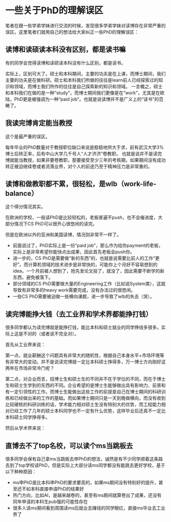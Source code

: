 # 一些关于PhD的理解误区

笔者在跟一些学弟学妹进行交流的时候，发现很多学弟学妹对读博存在非常严重的误区。这里笔者们就用自己的想法给大家纠正一些PhD的理解误区：

## 读博和读硕读本科没有区别，都是读书嘛
有的同学会觉得读博和读硕读本科没有什么区别，都是读书。

实际上，区别可大了。硕士和本科期间，主要的功夫是在上课，而博士期间，我们主要的功夫是在做科研。硕士和本科我们所做的往往是learn前人已经探索过的知识和领域，而博士我们所作的往往是自己探索新的知识和领域。
一言概之，硕士和本科我们在做的是一种“study”，而博士期间我们更像是在“work”，尤其是在欧陆，PhD更是被强调为一种“paid job”。也就是说读博并不是广义上的“读书”的范畴了。


## 我读完博肯定能当教授
这个是最严重的误区。

每年毕业的PhD数量对于教授职位缺口来说是稳稳地供大于求，前有武汉大学3%博士后转正率，后有中山大学几千号人“人才济济”卷教职。
也就是说并不是读完博就能当教授，如果非要卷教职，那要接受至少三年的考核期，如果期间没有成功转正被迫继续卷或者流落业界，对个人的前途乃至于精神压力是非常重的。

## 读博和做教职都不累，很轻松，是wlb（work-life-balance）
这个得分情况其实。

在欧洲的学校，一般读PhD是比较轻松的，老板普遍不push，也不会催进度，大部分情况下CS PhD可以很开心很悠闲的读完。

但是在欧洲以外的亚洲和美国读博，情况则非常不一样了。

* 前面说过了，PhD实际上是一份“paid job”，那么作为给你payment的老板，实际上是非常希望你能快点出成果，因此首先老板会push你。
* 进一步的，CS PhD是需要做“新的东西”的，也就是说需要比前人的工作“更好”。而计算机领域的技术进步是非常快的，可能你上个月好不容易想到的idea，一个月前被人想到了，抢先发论文投了，就没了，因此需要不断学的新东西，避免被落下。
* 部分领域的CS PhD需要做大量的Engineering工作（比如说System类），这就导致有非常多的heavy work需要完成，没有办法过的很悠闲。
* 一些CS PhD需要被迫做一些横向课题，进一步导致了wlb的失去（哭）。

## 读完博能挣大钱（去工业界和学术界都能挣打钱）
很多同学都认为读完博就是能挣打钱，能比本科和硕士就业的同学挣钱多很多。实际上这是不对的（或者说不完全对）。

首先从工业界来说：

第一点，就业薪酬这个问题具有非常大的随机性，根据自己本身水平+市场环境等有非常大的变动。并不是说读完博就一定比本科硕士挣得多，万一博士方向刚好这两年在市场非常冷门呢？

第二点，对企业而言，招博士生和硕士生的不同并不在于学位的不同，而在于博士生和硕士生学到的东西的不同。企业希望的是博士生能够做出具有影响力、前景和有一定引领性的工作。而博士生能做出这些工作的前提是自己在博士期间的科研训练和已经做出来的工作的基础。而如果博士期间只是一天到晚做横向，而没有收到比较硬核的科研训练的话，学术能力相对硕士生没有特别大的优势，而工程能力相对已经工作了几年的硕士本科同学也不一定有什么优势，这样毕业后还真不一定比本科硕士同学挣得多。

然后从学术界来说：

## 直博去不了top名校，可以读个ms当跳板去
很多同学会保有自己拿ms当跳板去申PhD的想法，诚然是有不少同学顺着这条路去到了top学校读PhD，但是实际上大部分读ms同学都没有能跳去更好学校，基于以下种种原因：

* ms申PhD是比本科申PhD的要求要高的，如果ms期间没有特别好的提升，甚至还不如本科直接申请PhD的结果好
* 热门方向，比如AI，是越来越卷的，甚至有ms期间就算卷出了成果，还没有同年申请的本科生pub强的可能性存在
* 很多人读ms期间看到周围读ms后就业去赚钱的同学眼红，直接ms毕业去工业界了